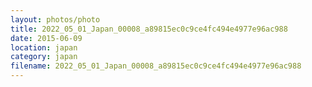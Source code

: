 ```yaml
---
layout: photos/photo
title: 2022_05_01_Japan_00008_a89815ec0c9ce4fc494e4977e96ac988
date: 2015-06-09
location: japan
category: japan
filename: 2022_05_01_Japan_00008_a89815ec0c9ce4fc494e4977e96ac988
---
```

